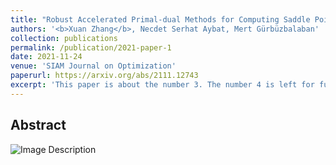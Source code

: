 ```yaml
---
title: "Robust Accelerated Primal-dual Methods for Computing Saddle Points"
authors: '<b>Xuan Zhang</b>, Necdet Serhat Aybat, Mert Gürbüzbalaban'
collection: publications
permalink: /publication/2021-paper-1
date: 2021-11-24
venue: 'SIAM Journal on Optimization'
paperurl: https://arxiv.org/abs/2111.12743
excerpt: 'This paper is about the number 3. The number 4 is left for future work. <img src="/images/profile.png" alt="Image Description">'
---
```


Abstract
------
<img src="/images/profile.png" alt="Image Description">
